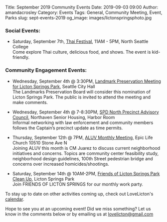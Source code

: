 Title: September 2019 Community Events
Date: 2019-09-03 09:00
Author: amandacrosley
Category: Events
Tags: General, Community Meeting, Event, Parks
slug: sept-events-2019
og_image: images/lictonspringsphoto.jpg

### Social Events:

*   Saturday, September 7th, [Thai Festival](https://www.facebook.com/events/1024572477749729/), 11AM - 5PM, North Seattle College <br>
Come explore Thai culture, delicious food, and shows. The event is kid-friendly.

### Community Engagement Events:

*   Wednesday, September 4th @ 3:30PM, [Landmark Preservation Meeting for Licton Springs Park](http://www.seattle.gov/Documents/Departments/Neighborhoods/HistoricPreservation/Landmarks/PublicNotices/LPBPublicNotice_Licton_Springs_Park.pdf), Seattle City Hall <br />
The Landmarks Preservation Board will consider this nomination of Licton Springs Park. The public is invited to attend the meeting and make comments. 

*   Wednesday, September 4th @ 7-8:30PM, [SPD North Precinct Advisory Council](https://docs.google.com/document/d/1l39_zia1nBDkCuxcw0ytptG66_6xUkhmhKKyqJQB8Dw), Northaven Senior Housing, Harbor Room  <br />
Informal networking with law enforcement and community members follows the Captain’s precinct update as time permits.

*   Thursday, September 12th @ 7PM, [ALUV Monthly Meeting](https://www.facebook.com/events/679460589199315/), Epic Life Church 10510 Stone Ave N<br />
Joining ALUV this month is CM Juarez to discuss current neighborhood initiatives and concerns. Topics are community center feasibility study, neighborhood design guidelines, 100th Street pedestrian bridge and concerns over increased homicides/shootings.

*   Saturday, September 14th @ 10AM-2PM, [Friends of Licton Springs Park Clean Up](https://lictonsprings.org/work_party.pdf), Licton Springs Park <br />
Join FRIENDS OF LICTON SPRINGS for our monthly work party.

To stay up to date on other activities coming up, check out LoveLicton's [calendar](https://lovelicton.com/pages/community-calendar.html).

Hope to see you at an upcoming event!
Did we miss something? Let us know in the comments below or by emailing us at [lovelicton@gmail.com](mailto:lovelicton@gmail.com)
